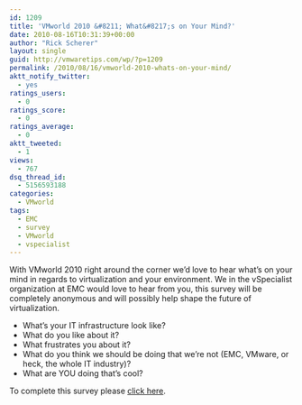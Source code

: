 ```yaml
---
id: 1209
title: 'VMworld 2010 &#8211; What&#8217;s on Your Mind?'
date: 2010-08-16T10:31:39+00:00
author: "Rick Scherer"
layout: single
guid: http://vmwaretips.com/wp/?p=1209
permalink: /2010/08/16/vmworld-2010-whats-on-your-mind/
aktt_notify_twitter:
  - yes
ratings_users:
  - 0
ratings_score:
  - 0
ratings_average:
  - 0
aktt_tweeted:
  - 1
views:
  - 767
dsq_thread_id:
  - 5156593188
categories:
  - VMworld
tags:
  - EMC
  - survey
  - VMworld
  - vspecialist
---
```

With VMworld 2010 right around the corner we&#8217;d love to hear what&#8217;s on your mind in regards to virtualization and your environment. We in the vSpecialist organization at EMC would love to hear from you, this survey will be completely anonymous and will possibly help shape the future of virtualization.

  * What’s your IT infrastructure look like?
  * What do you like about it?
  * What frustrates you about it?
  * What do you think we should be doing that we’re not (EMC, VMware, or heck, the whole IT industry)?
  * What are YOU doing that’s cool?

To complete this survey please <a href="http://www.surveygizmo.com/s3/jsfallback/344297/cfc657377fa0" target="_blank">click here</a>.